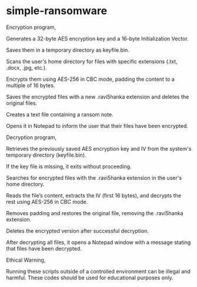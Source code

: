 # simple-ransomware

Encryption program,

Generates a 32-byte AES encryption key and a 16-byte Initialization Vector.

Saves them in a temporary directory as keyfile.bin.

Scans the user's home directory for files with specific extensions (.txt, .docx, .jpg, etc.).

Encrypts them using AES-256 in CBC mode, padding the content to a multiple of 16 bytes.

Saves the encrypted files with a new .ravi5hanka extension and deletes the original files.

Creates a text file containing a ransom note.

Opens it in Notepad to inform the user that their files have been encrypted.


Decryption program,

Retrieves the previously saved AES encryption key and IV from the system's temporary directory (keyfile.bin).

If the key file is missing, it exits without proceeding.

Searches for encrypted files with the .ravi5hanka extension in the user's home directory.

Reads the file’s content, extracts the IV (first 16 bytes), and decrypts the rest using AES-256 in CBC mode.

Removes padding and restores the original file, removing the .ravi5hanka extension.

Deletes the encrypted version after successful decryption.

After decrypting all files, it opens a Notepad window with a message stating that files have been decrypted.


Ethical Warning,

Running these scripts outside of a controlled environment can be illegal and harmful. These codes should be used for educational purposes only.


